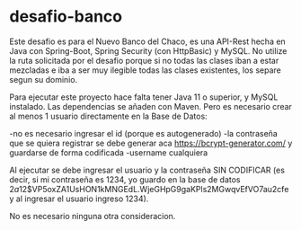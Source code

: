 # desafio-banco

Este desafio es para el Nuevo Banco del Chaco, es una API-Rest hecha en Java con Spring-Boot, Spring Security (con HttpBasic) y MySQL. No utilize la ruta solicitada por el desafio porque si no todas las clases iban a estar mezcladas e iba a ser muy ilegible todas las clases existentes, los separe segun su dominio.

Para ejecutar este proyecto hace falta tener Java 11 o superior, y MySQL instalado. Las dependencias se añaden con Maven. Pero es necesario crear al menos 1 usuario directamente en la Base de Datos:

  -no es necesario ingresar el id (porque es autogenerado) 
  -la contraseña que se quiera registrar se debe generar aca https://bcrypt-generator.com/ y guardarse de forma codificada
  -username cualquiera
  
Al ejecutar se debe ingresar el usuario y la contraseña SIN CODIFICAR (es decir, si mi contraseña es 1234, yo guardo en la base de datos $2a$12$VP5oxZA1UsHON1kMNGEdL.WjeGHpG9gaKPls2MGwqvEfVO7au2cfe y al ingresar el usuario ingreso 1234).

No es necesario ninguna otra consideracion.
